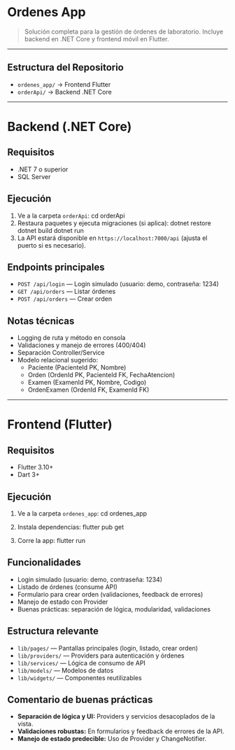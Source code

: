 # Ordenes App

> Solución completa para la gestión de órdenes de laboratorio.
> Incluye backend en .NET Core y frontend móvil en Flutter.

---

## Estructura del Repositorio

- `ordenes_app/` → Frontend Flutter
- `orderApi/`    → Backend .NET Core

---

# Backend (.NET Core)

## Requisitos
- .NET 7 o superior
- SQL Server

## Ejecución
1. Ve a la carpeta `orderApi`:
   cd orderApi
2. Restaura paquetes y ejecuta migraciones (si aplica):
   dotnet restore
   dotnet build
   dotnet run
3. La API estará disponible en `https://localhost:7000/api` (ajusta el puerto si es necesario).

## Endpoints principales
- `POST /api/login` — Login simulado (usuario: demo, contraseña: 1234)
- `GET /api/orders` — Listar órdenes
- `POST /api/orders` — Crear orden

## Notas técnicas
- Logging de ruta y método en consola
- Validaciones y manejo de errores (400/404)
- Separación Controller/Service
- Modelo relacional sugerido:
  - Paciente (PacienteId PK, Nombre)
  - Orden (OrdenId PK, PacienteId FK, FechaAtencion)
  - Examen (ExamenId PK, Nombre, Codigo)
  - OrdenExamen (OrdenId FK, ExamenId FK)

---

# Frontend (Flutter)

## Requisitos
- Flutter 3.10+
- Dart 3+

## Ejecución
1. Ve a la carpeta `ordenes_app`:
   cd ordenes_app
   
2. Instala dependencias:
   flutter pub get
3. Corre la app:
   flutter run

## Funcionalidades
- Login simulado (usuario: demo, contraseña: 1234)
- Listado de órdenes (consume API)
- Formulario para crear orden (validaciones, feedback de errores)
- Manejo de estado con Provider
- Buenas prácticas: separación de lógica, modularidad, validaciones

## Estructura relevante
- `lib/pages/` — Pantallas principales (login, listado, crear orden)
- `lib/providers/` — Providers para autenticación y órdenes
- `lib/services/` — Lógica de consumo de API
- `lib/models/` — Modelos de datos
- `lib/widgets/` — Componentes reutilizables

## Comentario de buenas prácticas
- **Separación de lógica y UI:** Providers y servicios desacoplados de la vista.
- **Validaciones robustas:** En formularios y feedback de errores de la API.
- **Manejo de estado predecible:** Uso de Provider y ChangeNotifier.



